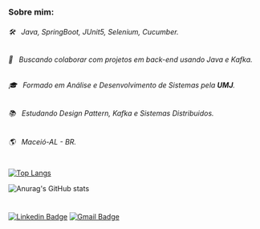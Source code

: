 
### Sobre mim:

 ###### :hammer_and_wrench: &nbsp; Java, SpringBoot, JUnit5, Selenium, Cucumber.
 ###### :rocket:  &nbsp; Buscando colaborar com projetos em back-end usando Java e Kafka.
 ###### :mortar_board: &nbsp; Formado em Análise e Desenvolvimento de Sistemas pela ***UMJ***.
 ###### :books: &nbsp; Estudando Design Pattern, Kafka e Sistemas Distribuidos.
 ###### :earth_americas: &nbsp; Maceió-AL - BR.
 #


[![Top Langs](https://github-readme-stats.vercel.app/api/top-langs/?username=pedroalcantara9568&layout=compact)](https://github.com/pedroalcantara9568/github-readme-stats)   

![Anurag's GitHub stats](https://github-readme-stats.vercel.app/api?username=pedroalcantara9568&show_icons=true&theme=graywhite)

#

[![Linkedin Badge](https://img.shields.io/badge/-PedroAlcântara-blue?style=plastic&logo=Linkedin&logoColor=white&link=https://www.linkedin.com/in/pedroalcantara82//)](https://www.linkedin.com/in/pedroalcantara82/) [![Gmail Badge](https://img.shields.io/badge/-pedroalcantara.info@gmail.com-c14438?style=plastic&logo=Gmail&logoColor=white&link=mailto:pedroalcantara.info@gmail.com)](mailto:vidalrock@gmail.com)
